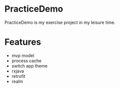# PracticeDemo

PracticeDemo is my  exercise project in my leisure time.

# Features
- mvp model
- process cache
- switch app theme
- rxjava
- retrofit
- realm



